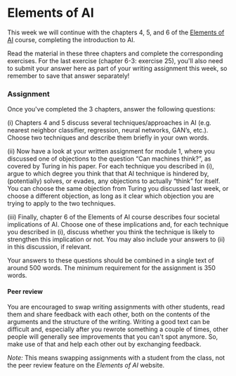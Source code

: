 # Elements of AI

This week we will continue with the chapters 4, 5, and 6 of the [Elements of AI](https://www.elementsofai.com/)
course, completing the introduction to AI.

Read the material in these three chapters and complete the corresponding
exercises. For the last exercise (chapter 6-3: exercise 25), you'll also need
to submit your answer here as part of your writing assignment this week, so
remember to save that answer separately!

### Assignment

Once you've completed the 3 chapters, answer the following questions:

(i) Chapters 4 and 5 discuss several techniques/approaches in AI (e.g. nearest
neighbor classifier, regression, neural networks, GAN’s, etc.). Choose two
techniques and describe them briefly in your own words. 

(ii) Now have a look at your written assignment for module 1, where you
discussed one of objections to the question “Can machines think?”, as covered
by Turing in his paper. For each technique you described in (i), argue to which
degree you think that that AI technique is hindered by, (potentially) solves,
or evades, any objections to actually “think” for itself. You can choose the
same objection from Turing you discussed last week, or choose a different
objection, as long as it clear which objection you are trying to apply to the
two techniques.

(iii) Finally, chapter 6 of the Elements of AI course describes four societal
implications of AI. Choose one of these implications and, for each technique
you described in (i), discuss whether you think the technique is likely to
strengthen this implication or not. You may also include your answers to (ii)
in this discussion, if relevant.

Your answers to these questions should be combined in a single text of around
500 words. The minimum requirement for the assignment is 350 words.

#### Peer review

You are encouraged to swap writing assignments with other students, read them
and share feedback with each other, both on the contents of the arguments and
the structure of the writing. Writing a good text can be difficult and,
especially after you rewrote something a couple of times, other people will
generally see improvements that you can't spot anymore. So, make use of that
and help each other out by exchanging feedback.

*Note:* This means swapping assignments with a student from the class, not
the peer review feature on the *Elements of AI* website.


